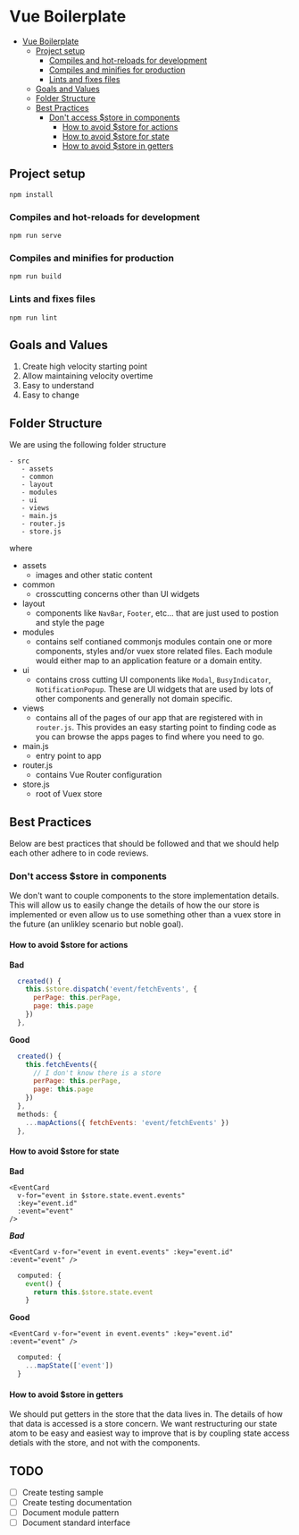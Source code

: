 # Vue Boilerplate

<!-- TOC -->

- [Vue Boilerplate](#vue-boilerplate)
  - [Project setup](#project-setup)
    - [Compiles and hot-reloads for development](#compiles-and-hot-reloads-for-development)
    - [Compiles and minifies for production](#compiles-and-minifies-for-production)
    - [Lints and fixes files](#lints-and-fixes-files)
  - [Goals and Values](#goals-and-values)
  - [Folder Structure](#folder-structure)
  - [Best Practices](#best-practices)
    - [Don't access \$store in components](#dont-access-store-in-components)
      - [How to avoid \$store for actions](#how-to-avoid-store-for-actions)
      - [How to avoid \$store for state](#how-to-avoid-store-for-state)
      - [How to avoid \$store in getters](#how-to-avoid-store-in-getters)

<!-- /TOC -->

## Project setup

```
npm install
```

### Compiles and hot-reloads for development

```
npm run serve
```

### Compiles and minifies for production

```
npm run build
```

### Lints and fixes files

```
npm run lint
```

## Goals and Values

1. Create high velocity starting point
2. Allow maintaining velocity overtime
3. Easy to understand
4. Easy to change

## Folder Structure

We are using the following folder structure

```
- src
   - assets
   - common
   - layout
   - modules
   - ui
   - views
   - main.js
   - router.js
   - store.js
```

where

- assets
  - images and other static content
- common
  - crosscutting concerns other than UI widgets
- layout
  - components like `NavBar`, `Footer`, etc... that are just used to postion and style the page
- modules
  - contains self contianed commonjs modules contain one or more components, styles and/or vuex store related files. Each module would either map to an application feature or a domain entity.
- ui
  - contains cross cutting UI components like `Modal`, `BusyIndicator`, `NotificationPopup`. These are UI widgets that are used by lots of other components and generally not domain specific.
- views
  - contains all of the pages of our app that are registered with in `router.js`. This provides an easy starting point to finding code as you can browse the apps pages to find where you need to go.
- main.js
  - entry point to app
- router.js
  - contains Vue Router configuration
- store.js
  - root of Vuex store

## Best Practices

Below are best practices that should be followed and that we should help each other adhere to in code reviews.

### Don't access \$store in components

We don't want to couple components to the store implementation details. This will allow us to easily change the details of how the our store is implemented or even allow us to use something other than a vuex store in the future (an unlikley scenario but noble goal).

#### How to avoid \$store for actions

**Bad**

```javascript
  created() {
    this.$store.dispatch('event/fetchEvents', {
      perPage: this.perPage,
      page: this.page
    })
  },
```

**Good**

```javascript
  created() {
    this.fetchEvents({
      // I don't know there is a store
      perPage: this.perPage,
      page: this.page
    })
  },
  methods: {
    ...mapActions({ fetchEvents: 'event/fetchEvents' })
  },
```

#### How to avoid \$store for state

**Bad**

```vue
<EventCard
  v-for="event in $store.state.event.events"
  :key="event.id"
  :event="event"
/>
```

**_Bad_**

```vue
<EventCard v-for="event in event.events" :key="event.id" :event="event" />
```

```javascript
  computed: {
    event() {
      return this.$store.state.event
    }
```

**Good**

```vue
<EventCard v-for="event in event.events" :key="event.id" :event="event" />
```

```javascript
  computed: {
    ...mapState(['event'])
  }
```

#### How to avoid \$store in getters

We should put getters in the store that the data lives in. The details of how that data is accessed is a store concern. We want restructuring our state atom to be easy and easiest way to improve that is by coupling state access detials with the store, and not with the components.

## TODO
- [ ] Create testing sample
- [ ] Create testing documentation
- [ ] Document module pattern
- [ ] Document standard interface
